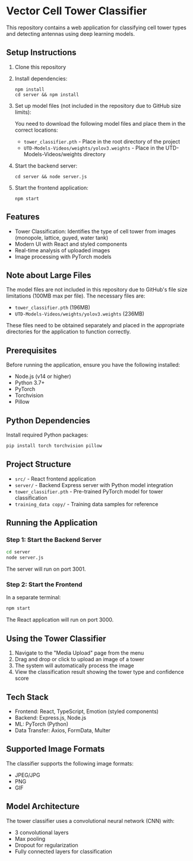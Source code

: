 # Vector Cell Tower Classifier

This repository contains a web application for classifying cell tower types and detecting antennas using deep learning models.

## Setup Instructions

1. Clone this repository
2. Install dependencies:
   ```
   npm install
   cd server && npm install
   ```
3. Set up model files (not included in the repository due to GitHub size limits):
   
   You need to download the following model files and place them in the correct locations:
   
   - `tower_classifier.pth` - Place in the root directory of the project
   - `UTD-Models-Videos/weights/yolov3.weights` - Place in the UTD-Models-Videos/weights directory

4. Start the backend server:
   ```
   cd server && node server.js
   ```
5. Start the frontend application:
   ```
   npm start
   ```

## Features

- Tower Classification: Identifies the type of cell tower from images (monopole, lattice, guyed, water tank)
- Modern UI with React and styled components
- Real-time analysis of uploaded images
- Image processing with PyTorch models

## Note about Large Files

The model files are not included in this repository due to GitHub's file size limitations (100MB max per file). The necessary files are:

- `tower_classifier.pth` (196MB)
- `UTD-Models-Videos/weights/yolov3.weights` (236MB)

These files need to be obtained separately and placed in the appropriate directories for the application to function correctly.

## Prerequisites

Before running the application, ensure you have the following installed:
- Node.js (v14 or higher)
- Python 3.7+
- PyTorch
- Torchvision
- Pillow

## Python Dependencies

Install required Python packages:
```bash
pip install torch torchvision pillow
```

## Project Structure

- `src/` - React frontend application
- `server/` - Backend Express server with Python model integration
- `tower_classifier.pth` - Pre-trained PyTorch model for tower classification
- `training_data copy/` - Training data samples for reference

## Running the Application

### Step 1: Start the Backend Server

```bash
cd server
node server.js
```

The server will run on port 3001.

### Step 2: Start the Frontend

In a separate terminal:

```bash
npm start
```

The React application will run on port 3000.

## Using the Tower Classifier

1. Navigate to the "Media Upload" page from the menu
2. Drag and drop or click to upload an image of a tower
3. The system will automatically process the image
4. View the classification result showing the tower type and confidence score

## Tech Stack

- Frontend: React, TypeScript, Emotion (styled components)
- Backend: Express.js, Node.js
- ML: PyTorch (Python)
- Data Transfer: Axios, FormData, Multer

## Supported Image Formats

The classifier supports the following image formats:
- JPEG/JPG
- PNG
- GIF

## Model Architecture

The tower classifier uses a convolutional neural network (CNN) with:
- 3 convolutional layers
- Max pooling
- Dropout for regularization
- Fully connected layers for classification
